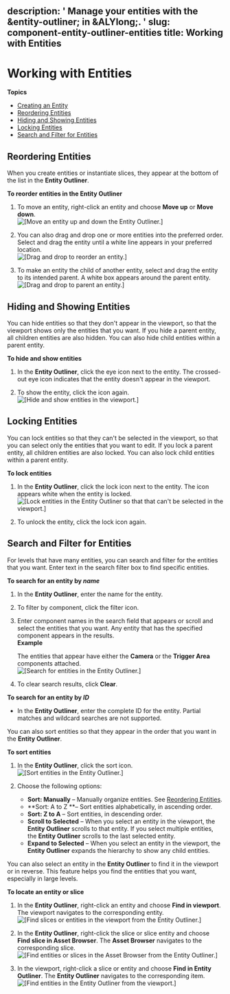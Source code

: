 description: ' Manage your entities with the &entity-outliner; in &ALYlong;. '
slug: component-entity-outliner-entities
title: Working with Entities
---
# Working with Entities<a name="component-entity-outliner-entities"></a>

**Topics**
+ [Creating an Entity](creating-entity.md)
+ [Reordering Entities](#component-entity-outliner-reordering)
+ [Hiding and Showing Entities](#component-entity-outliner-hiding)
+ [Locking Entities](#component-entity-outliner-locking)
+ [Search and Filter for Entities](#component-entity-outliner-filtering)

## Reordering Entities<a name="component-entity-outliner-reordering"></a>

When you create entities or instantiate slices, they appear at the bottom of the list in the **Entity Outliner**\.

**To reorder entities in the Entity Outliner**

1. To move an entity, right\-click an entity and choose **Move up** or **Move down**\.  
![\[Move an entity up and down the Entity Outliner.\]](/images/userguide/component/entity_system/component-entity-outliner-reorder.png)

1. You can also drag and drop one or more entities into the preferred order\. Select and drag the entity until a white line appears in your preferred location\.  
![\[Drag and drop to reorder an entity.\]](/images/userguide/component/entity_system/component-entity-outliner-reorder-drag-drop.png)

1. To make an entity the child of another entity, select and drag the entity to its intended parent\. A white box appears around the parent entity\.  
![\[Drag and drop to parent an entity.\]](/images/userguide/component/entity_system/component-entity-outliner-parenting-drag-drop.png)

## Hiding and Showing Entities<a name="component-entity-outliner-hiding"></a>

You can hide entities so that they don't appear in the viewport, so that the viewport shows only the entities that you want\. If you hide a parent entity, all children entities are also hidden\. You can also hide child entities within a parent entity\.

**To hide and show entities**

1. In the **Entity Outliner**, click the eye icon next to the entity\. The crossed\-out eye icon indicates that the entity doesn't appear in the viewport\.

1. To show the entity, click the icon again\.  
![\[Hide and show entities in the viewport.\]](/images/userguide/component/entity_system/component-entity-outliner-hiding.png)

## Locking Entities<a name="component-entity-outliner-locking"></a>

You can lock entities so that they can't be selected in the viewport, so that you can select only the entities that you want to edit\. If you lock a parent entity, all children entities are also locked\. You can also lock child entities within a parent entity\.

**To lock entities**

1. In the **Entity Outliner**, click the lock icon next to the entity\. The icon appears white when the entity is locked\.  
![\[Lock entities in the Entity Outliner so that that can't be selected in the viewport.\]](/images/userguide/component/entity_system/component-entity-outliner-locking.png)

1. To unlock the entity, click the lock icon again\.

## Search and Filter for Entities<a name="component-entity-outliner-filtering"></a>

For levels that have many entities, you can search and filter for the entities that you want\. Enter text in the search filter box to find specific entities\.

**To search for an entity by *name***

1. In the **Entity Outliner**, enter the name for the entity\.

1. To filter by component, click the filter icon\. 

1. Enter component names in the search field that appears or scroll and select the entities that you want\. Any entity that has the specified component appears in the results\.  
**Example**  

   The entities that appear have either the **Camera** or the **Trigger Area** components attached\.  
![\[Search for entities in the Entity Outliner.\]](/images/userguide/shared-entity-outliner-search-filter.png)

1. To clear search results, click **Clear**\.

**To search for an entity by *ID***
+ In the **Entity Outliner**, enter the complete ID for the entity\. Partial matches and wildcard searches are not supported\.

You can also sort entities so that they appear in the order that you want in the **Entity Outliner**\.

**To sort entities**

1. In the **Entity Outliner**, click the sort icon\.  
![\[Sort entities in the Entity Outliner.\]](/images/userguide/shared-entity-outliner-sort-filter.png)

1. Choose the following options:
   + **Sort: Manually** – Manually organize entities\. See [Reordering Entities](#component-entity-outliner-reordering)\.
   + **Sort: A to Z **– Sort entities alphabetically, in ascending order\.
   + **Sort: Z to A** – Sort entities, in descending order\.
   + **Scroll to Selected** – When you select an entity in the viewport, the **Entity Outliner** scrolls to that entity\. If you select multiple entities, the **Entity Outliner** scrolls to the last selected entity\.
   + **Expand to Selected** – When you select an entity in the viewport, the **Entity Outliner** expands the hierarchy to show any child entities\.

You can also select an entity in the **Entity Outliner** to find it in the viewport or in reverse\. This feature helps you find the entities that you want, especially in large levels\.

**To locate an entity or slice**

1. In the **Entity Outliner**, right\-click an entity and choose **Find in viewport**\. The viewport navigates to the corresponding entity\.  
![\[Find slices or entities in the viewport from the Entity Outliner.\]](/images/userguide/shared-search-find-in-outliner.png)

1. In the **Entity Outliner**, right\-click the slice or slice entity and choose **Find slice in Asset Browser**\. The **Asset Browser** navigates to the corresponding slice\.  
![\[Find entities or slices in the Asset Browser from the Entity Outliner.\]](/images/userguide/shared-component-entity-outliner-search-find-in-asset-browser.png)

1. In the viewport, right\-click a slice or entity and choose **Find in Entity Outliner**\. The **Entity Outliner** navigates to the corresponding item\.  
![\[Find entities in the Entity Outliner from the viewport.\]](/images/userguide/shared-viewport-search-find-in-outliner.png)